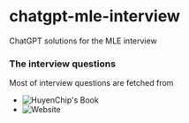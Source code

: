# chatgpt-mle-interview
ChatGPT solutions for the MLE interview

### The interview questions

Most of interview questions are fetched from
* ![HuyenChip's Book](https://huyenchip.com/ml-interviews-book/)
* ![Website](https://www.interviewbit.com/data-science-interview-questions)
